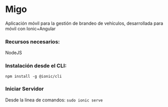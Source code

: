 # Migo
Aplicación móvil para la gestión de brandeo de vehículos, desarrollada para móvil con Ionic+Angular

### Recursos necesarios:
NodeJS

### Instalación desde el CLI:
```npm install -g @ionic/cli```

### Iniciar Servidor
Desde la linea de comandos:
```sudo ionic serve```